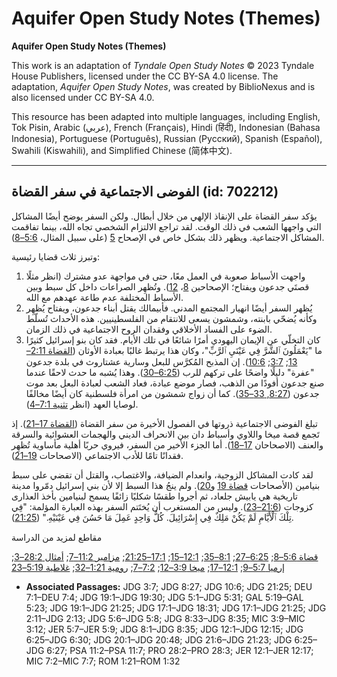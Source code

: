# Aquifer Open Study Notes (Themes)

**Aquifer Open Study Notes (Themes)**

This work is an adaptation of *Tyndale Open Study Notes* © 2023 Tyndale House Publishers, licensed under the CC BY\-SA 4\.0 license. The adaptation, *Aquifer Open Study Notes*, was created by BiblioNexus and is also licensed under CC BY\-SA 4\.0\.

This resource has been adapted into multiple languages, including English, Tok Pisin, Arabic (عربي), French (Français), Hindi (हिंदी), Indonesian (Bahasa Indonesia), Portuguese (Português), Russian (Русский), Spanish (Español), Swahili (Kiswahili), and Simplified Chinese (简体中文).



--------------------------------

## الفوضى الاجتماعية في سفر القضاة (id: 702212)

يؤكد سفر القضاة على الإنقاذ الإلهي من خلال أبطال. ولكن السفر يوضح أيضًا المشاكل التي واجهها الشعب في ذلك الوقت. لقد تراجع الالتزام الشخصي تجاه الله، بينما تفاقمت المشاكل الاجتماعية. ويظهر ذلك بشكل خاص في الإصحاح [5](https://ref.ly/Judg5:1-Judg5:31) (على سبيل المثال، [5:6–8](https://ref.ly/Judg5:6-Judg5:8)).

وتبرز ثلاث قضايا رئيسية:

1. واجهت الأسباط صعوبة في العمل معًا، حتى في مواجهة عدو مشترك (انظر مثلًا قصتَي جدعون ويفتاح؛ الإصحاحين [8](https://ref.ly/Judg8:1-Judg8:35)، [12](https://ref.ly/Judg12:1-Judg12:15)). وتُظهِر الصراعات داخل كل سبط وبين الأسباط المختلفة عدم طاعة عهدهم مع الله.
2. يُظهر السفر أيضًا انهيار المجتمع المدني. فأبيمالك يقتل أبناء جدعون، ويفتاح يُظهِر وكأنه يُضحّي بابنته، وشمشون يسعى للانتقام من الفلسطينيين. هذه الأحداث تُسلّط الضوء على الفساد الأخلاقي وفقدان الروح الاجتماعية في ذلك الزمان.
3. كان التخلّي عن الإيمان اليهودي أمرًا شائعًا في تلك الأيام. فقد كان بنو إسرائيل كثيرًا ما "يَعْمَلُونَ ٱلشَّرَّ فِي عَيْنَيِ ٱلرَّبِّ"، وكان هذا يرتبط غالبًا بعبادة الأوثان ([القضاة 2:11–13](https://ref.ly/Judg2:11-Judg2:13); [3:7](https://ref.ly/Judg3:7); [10:6](https://ref.ly/Judg10:6)). إن المذبح المُكرَّس للبعل وسارية عشتاروث في بلدة جدعون "عفرة" دليلًا واضحًا على تركهم للرب ([6:25–30](https://ref.ly/Judg6:25-Judg6:30)). وهذا يُشبه ما حدث لاحقًا عندما صنع جدعون أفودًا من الذهب، فصار موضع عبادة، فعاد الشعب لعبادة البعل بعد موت جدعون ([8:27, 3](https://ref.ly/Judg8:27)[3–35](https://ref.ly/Judg8:33-Judg8:35)). كما أن زواج شمشون من امرأة فلسطنية كان أيضًا مخالفًا لوصايا العهد (انظر [تثنية 7:1–4](https://ref.ly/Deut7:1-Deut7:4)).

تبلغ الفوضى الاجتماعية ذروتها في الفصول الأخيرة من سفر القضاة ([القضاة 17–21](https://ref.ly/Judg17:1-Judg21:25)). إذ تَجمع قصة ميخا واللاوي وأسباط دان بين الانحراف الديني والهجمات العشوائية والسرقة والعنف (الاصحاحان [17–18](https://ref.ly/Judg17:1-Judg18:31)). أما الجزء الأخير من السفر، فيروي حربًا أهلية مأساوية تُظهِر فقدانًا تامًا للأدب الاجتماعي (الاصحاحات [19–21](https://ref.ly/Judg19:1-Judg21:25)).

لقد كادت المشاكل الزوجية، وانعدام الضيافة، والاغتصاب، والقتل أن تقضي على سبط بنيامين (الأصحاحات [قضاة 19](https://ref.ly/Judg19:1-Judg19:30) و[20](https://ref.ly/Judg20:1-Judg20:48)). ولم ينجُ هذا السبط إلا لأن بني إسرائيل دمّروا مدينة تاريخية هي يابيش جلعاد، ثم أجروا طقسًا شكليًا زائفًا يسمح لبنيامين بأخذ العذارى كزوجات ([21:6–23](https://ref.ly/Judg21:6-Judg21:23)). وليس من المستغرب أن يُختَتم السفر بهذه العبارة المؤلمة: "فِي تِلْكَ ٱلْأَيَّامِ لَمْ يَكُنْ مَلِكٌ فِي إِسْرَائِيلَ. كُلُّ وَاحِدٍ عَمِلَ مَا حَسُنَ فِي عَيْنَيْهِ." ([21:25](https://ref.ly/Judg21:25)). 

مقاطع لمزيد من الدراسة

[قضاة 5:6–8](https://ref.ly/Judg5:6-Judg5:8); [6:25–27](https://ref.ly/Judg6:25-Judg6:27); [8:1–35](https://ref.ly/Judg8:1-Judg8:35); [12:1–15](https://ref.ly/Judg12:1-Judg12:15); [17:1–21:25](https://ref.ly/Judg17:1-Judg21:25); [مزامير 11:2–7](https://ref.ly/Ps11:2-Ps11:7); [أمثال 28:2–3](https://ref.ly/Prov28:2-Prov28:3); [إرميا 5:7–9](https://ref.ly/Jer5:7-Jer5:9); [12:1–17](https://ref.ly/Jer12:1-Jer12:17); [ميخا 3:9–12](https://ref.ly/Mic3:9-Mic3:12); [7:2–7](https://ref.ly/Mic7:2-Mic7:7); [رومية 1:21–32](https://ref.ly/Rom1:21-Rom1:32); [غلاطية 5:19–23](https://ref.ly/Gal5:19-Gal5:23)

* **Associated Passages:** JDG 3:7; JDG 8:27; JDG 10:6; JDG 21:25; DEU 7:1–DEU 7:4; JDG 19:1–JDG 19:30; JDG 5:1–JDG 5:31; GAL 5:19–GAL 5:23; JDG 19:1–JDG 21:25; JDG 17:1–JDG 18:31; JDG 17:1–JDG 21:25; JDG 2:11–JDG 2:13; JDG 5:6–JDG 5:8; JDG 8:33–JDG 8:35; MIC 3:9–MIC 3:12; JER 5:7–JER 5:9; JDG 8:1–JDG 8:35; JDG 12:1–JDG 12:15; JDG 6:25–JDG 6:30; JDG 20:1–JDG 20:48; JDG 21:6–JDG 21:23; JDG 6:25–JDG 6:27; PSA 11:2–PSA 11:7; PRO 28:2–PRO 28:3; JER 12:1–JER 12:17; MIC 7:2–MIC 7:7; ROM 1:21–ROM 1:32


